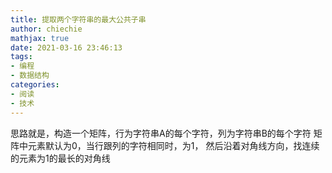 ```yaml
---
title: 提取两个字符串的最大公共子串
author: chiechie
mathjax: true
date: 2021-03-16 23:46:13
tags:
- 编程
- 数据结构
categories: 
- 阅读
- 技术
---
```


思路就是，构造一个矩阵，行为字符串A的每个字符，列为字符串B的每个字符
矩阵中元素默认为0，当行跟列的字符相同时，为1，
然后沿着对角线方向，找连续的元素为1的最长的对角线